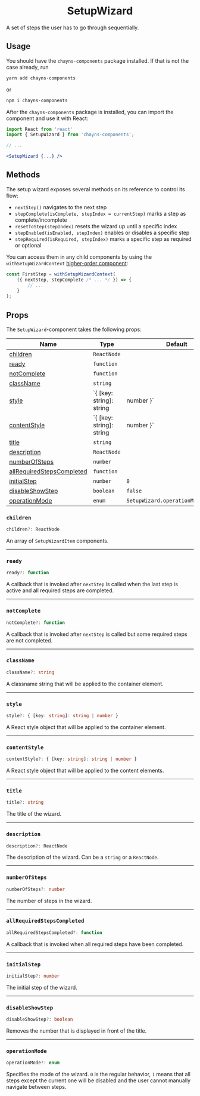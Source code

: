 <div align="center"><h1>SetupWizard</h1></div>

A set of steps the user has to go through sequentially.

## Usage

You should have the `chayns-components` package installed. If that is not the
case already, run

```bash
yarn add chayns-components
```

or

```bash
npm i chayns-components
```

After the `chayns-components` package is installed, you can import the component
and use it with React:

```jsx
import React from 'react'
import { SetupWizard } from 'chayns-components';

// ...

<SetupWizard {...} />
```

## Methods

The setup wizard exposes several methods on its reference to control its flow:

-   `nextStep()` navigates to the next step
-   `stepComplete(isComplete, stepIndex = currentStep)` marks a step as
    complete/incomplete
-   `resetToStep(stepIndex)` resets the wizard up until a specific index
-   `stepEnabled(isEnabled, stepIndex)` enables or disables a specific step
-   `stepRequired(isRequired, stepIndex)` marks a specific step as required or
    optional

You can access them in any child components by using the
`withSetupWizardContext`
[higher-order component](https://reactjs.org/docs/higher-order-components.html):

```js
const FirstStep = withSetupWizardContext(
    ({ nextStep, stepComplete /* ... */ }) => {
        // ...
    }
);
```

## Props

The `SetupWizard`-component takes the following props:

| Name                                                    | Type                     | Default                             | Required |
| ------------------------------------------------------- | ------------------------ | ----------------------------------- | :------: |
| [children](#children)                                   | `ReactNode`              |                                     |          |
| [ready](#ready)                                         | `function`               |                                     |          |
| [notComplete](#notcomplete)                             | `function`               |                                     |          |
| [className](#classname)                                 | `string`                 |                                     |          |
| [style](#style)                                         | `{ [key: string]: string | number }`                           |          |  |
| [contentStyle](#contentstyle)                           | `{ [key: string]: string | number }`                           |          |  |
| [title](#title)                                         | `string`                 |                                     |          |
| [description](#description)                             | `ReactNode`              |                                     |          |
| [numberOfSteps](#numberofsteps)                         | `number`                 |                                     |          |
| [allRequiredStepsCompleted](#allrequiredstepscompleted) | `function`               |                                     |          |
| [initialStep](#initialstep)                             | `number`                 | `0`                                 |          |
| [disableShowStep](#disableshowstep)                     | `boolean`                | `false`                             |          |
| [operationMode](#operationmode)                         | `enum`                   | `SetupWizard.operationMode.DEFAULT` |          |

### `children`

```ts
children?: ReactNode
```

An array of `SetupWizardItem` components.

---

### `ready`

```ts
ready?: function
```

A callback that is invoked after `nextStep` is called when the last step is
active and all required steps are completed.

---

### `notComplete`

```ts
notComplete?: function
```

A callback that is invoked after `nextStep` is called but some required steps
are not completed.

---

### `className`

```ts
className?: string
```

A classname string that will be applied to the container element.

---

### `style`

```ts
style?: { [key: string]: string | number }
```

A React style object that will be applied to the container element.

---

### `contentStyle`

```ts
contentStyle?: { [key: string]: string | number }
```

A React style object that will be applied to the content elements.

---

### `title`

```ts
title?: string
```

The title of the wizard.

---

### `description`

```ts
description?: ReactNode
```

The description of the wizard. Can be a `string` or a `ReactNode`.

---

### `numberOfSteps`

```ts
numberOfSteps?: number
```

The number of steps in the wizard.

---

### `allRequiredStepsCompleted`

```ts
allRequiredStepsCompleted?: function
```

A callback that is invoked when all required steps have been completed.

---

### `initialStep`

```ts
initialStep?: number
```

The initial step of the wizard.

---

### `disableShowStep`

```ts
disableShowStep?: boolean
```

Removes the number that is displayed in front of the title.

---

### `operationMode`

```ts
operationMode?: enum
```

Specifies the mode of the wizard. `0` is the regular behavior, `1` means that
all steps except the current one will be disabled and the user cannot manually
navigate between steps.
